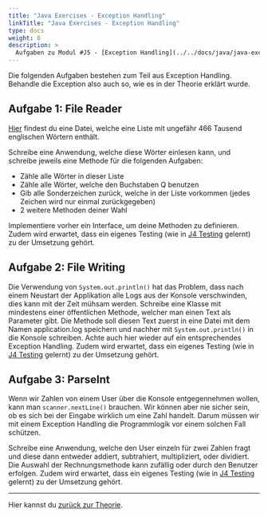 ```yaml
---
title: "Java Exercises - Exception Handling"
linkTitle: "Java Exercises - Exception Handling"
type: docs
weight: 8
description: > 
  Aufgaben zu Modul #J5 - [Exception Handling](../../docs/java/java-exception_handling.md)
---
```


Die folgenden Aufgaben bestehen zum Teil aus Exception Handling. Behandle die Exception also auch so, wie es in der Theorie erklärt wurde.

## Aufgabe 1: File Reader
[Hier](https://github.com/dwyl/english-words/raw/master/words.txt) findest du eine Datei, welche eine Liste mit ungefähr 466 Tausend englischen Wörtern enthält.

Schreibe eine Anwendung, welche diese Wörter einlesen kann, und schreibe jeweils eine Methode für die folgenden Aufgaben:
- Zähle alle Wörter in dieser Liste
- Zähle alle Wörter, welche den Buchstaben Q benutzen
- Gib alle Sonderzeichen zurück, welche in der Liste vorkommen (jedes Zeichen wird nur einmal zurückgegeben)
- 2 weitere Methoden deiner Wahl

Implementiere vorher ein Interface, um deine Methoden zu definieren.
Zudem wird erwartet, dass ein eigenes Testing (wie in [J4 Testing](../../../../docs/java/java-testing) gelernt) zu der Umsetzung gehört.

## Aufgabe 2: File Writing
Die Verwendung von `System.out.println()` hat das Problem, dass nach einem Neustart der Applikation alle Logs aus der Konsole verschwinden, dies kann mit der Zeit mühsam werden.
Schreibe eine Klasse mit mindestens einer öffentlichen Methode, welcher man einen Text als Parameter gibt. Die Methode soll diesen Text zuerst in eine Datei mit dem Namen application.log speichern und nachher mit `System.out.println()` in die Konsole schreiben. Achte auch hier wieder auf ein entsprechendes Exception Handling.
Zudem wird erwartet, dass ein eigenes Testing (wie in [J4 Testing](../../../../docs/java/java-testing) gelernt) zu der Umsetzung gehört.


## Aufgabe 3: ParseInt
Wenn wir Zahlen von einem User über die Konsole entgegennehmen wollen, kann man `scanner.nextLine()` brauchen. Wir können aber nie sicher sein, ob es sich bei der Eingabe wirklich um eine Zahl handelt. Darum müssen wir mit einem Exception Handling die Programmlogik vor einem solchen Fall schützen.

Schreibe eine Anwendung, welche den User einzeln für zwei Zahlen fragt und diese dann entweder addiert, subtrahiert, multipliziert, oder dividiert. Die Auswahl der Rechnungsmethode kann zufällig oder durch den Benutzer erfolgen.
Zudem wird erwartet, dass ein eigenes Testing (wie in [J4 Testing](../../../../docs/java/java-testing) gelernt) zu der Umsetzung gehört.

---
Hier kannst du [zurück zur Theorie](../../../../docs/java/java-exception_handling/).